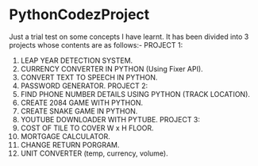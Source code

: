 # PythonCodezProject
Just a trial test on some concepts I have learnt.
It has been divided into 3 projects whose contents are as follows:-
PROJECT 1:
1. LEAP YEAR DETECTION SYSTEM.
2. CURRENCY CONVERTER IN PYTHON (Using Fixer API).
3. CONVERT TEXT TO SPEECH IN PYTHON.
4. PASSWORD GENERATOR.
PROJECT 2:
1. FIND PHONE NUMBER DETAILS USING PYTHON (TRACK LOCATION).
2. CREATE 2084 GAME WITH PYTHON.
3. CREATE SNAKE GAME IN PYTHON.
4. YOUTUBE DOWNLOADER WITH PYTUBE.
PROJECT 3:
1.	COST OF TILE TO COVER W x H FLOOR.
2.	MORTGAGE CALCULATOR.
3.	CHANGE RETURN PORGRAM.
4.	UNIT CONVERTER (temp, currency, volume).
